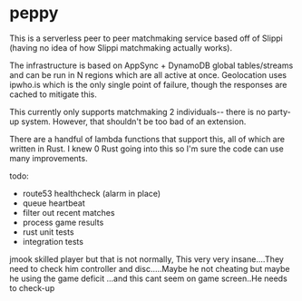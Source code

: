 # peppy

This is a serverless peer to peer matchmaking service based off of Slippi (having no idea of how Slippi matchmaking actually works).

The infrastructure is based on AppSync + DynamoDB global tables/streams and can be run in N regions which are all active at once.
Geolocation uses ipwho.is which is the only single point of failure, though the responses are cached to mitigate this. 

This currently only supports matchmaking 2 individuals-- there is no party-up system.
However, that shouldn't be too bad of an extension.

There are a handful of lambda functions that support this, all of which are written in Rust.
I knew 0 Rust going into this so I'm sure the code can use many improvements.

todo:
- route53 healthcheck (alarm in place)
- queue heartbeat
- filter out recent matches
- process game results
- rust unit tests
- integration tests

jmook skilled player but that is not normally, This very very insane....They need to check him controller and disc.....Maybe he not cheating but maybe he using the game deficit ...and this cant seem on game screen..He needs to check-up
